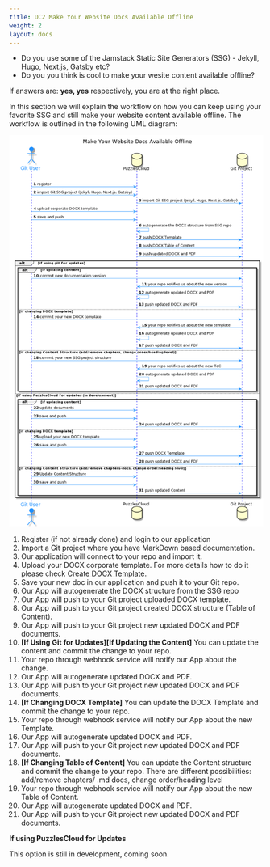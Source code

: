 ```yaml
---
title: UC2 Make Your Website Docs Available Offline
weight: 2
layout: docs
---
```


* Do you use some of the Jamstack Static Site Generators (SSG) - Jekyll, Hugo, Next.js, Gatsby etc?
* Do you you think is cool to make your wesite content available offline?

If answers are: __yes, yes__ respectively, you are at the right place.

In this section we will explain the workflow on how you can keep using your favorite SSG and still make your website content available offline. 
The workflow is outlined in the following UML diagram:

<!---
@startuml

skinparam sequence {
ArrowColor DodgerBlue
ActorBorderColor DodgerBlue
LifeLineBorderColor blue
LifeLineBackgroundColor DodgerBlue

ParticipantBorderColor DodgerBlue
ParticipantBackgroundColor DodgerBlue
ParticipantFontName Sans
ParticipantFontSize 17
ParticipantFontColor #A9DCDF

ActorBackgroundColor DodgerBlue
ActorFontColor DodgerBlue
ActorFontSize 17
ActorFontName Sans

}
title Make Your Website Docs Available Offline
autonumber
actor "Git User" as user
database "PuzzlesCloud" as saas
database "Git Project" as repo
group Git User workflow
   user -> saas : register
  user -> saas : import Git SSG project (Jekyll, Hugo, Next.js, Gatsby)
  saas -> repo : import Git SSG project (Jekyll, Hugo, Next.js, Gatsby)
   user -> saas : upload corporate DOCX template
   user -> saas : save and push
   saas -> saas : autogenerate the DOCX structure from SSG repo

  saas -> repo : push DOCX Template
  saas -> repo : push DOCX Table of Content
  saas -> repo : push updated DOCX and PDF
  alt if using git for updates
   alt if updating content
   user -> repo : commit new documentation version
   repo -> saas : your repo notifies us about the new version
   saas -> saas : autogenerate updated DOCX and PDF
   saas -> repo : push updated DOCX and PDF
   else if changing DOCX template
   user -> repo : commit your new DOCX template
   repo -> saas : your repo notifies us about the new template
   saas -> saas : autogenerate updated DOCX and PDF
   saas -> repo : push updated DOCX and PDF
   else if changing Content Structure (add/remove chapters, change order/heading level)
   user -> repo : commit your new SSG project structure
   repo -> saas : your repo notifies us about the new ToC
   saas -> saas : autogenerate updated DOCX and PDF
   saas -> repo : push updated DOCX and PDF
   end
  else if using PuzzlesCloud for updates (in development)
   alt if updating content
   user -> saas : update documents
   user -> saas : save and push
   saas -> repo : push updated DOCX and PDF
   else if changing DOCX template
   user -> saas : upload your new DOCX template
   user -> saas : save and push
   saas -> repo : push DOCX Template
   saas -> repo : push updated DOCX and PDF
   else if changing Content Structure (add/remove chapters-docs, change order/heading level)
   user -> saas : Update Content Structure
   user -> saas : save and push
   saas -> repo : push updated Content 
   end
  end
@enduml


preview: https://www.planttext.com/
-->

![Work in GIT and produce DOCX & PDF](/images/make-website-docs-available-offline.png "Work in GIT and produce DOCX & PDF")

1. Register (if not already done) and login to our application
2. Import a Git project where you have MarkDown based documentation.
3. Our application will connect to your repo and import it.
4. Upload your DOCX corporate template. For more details how to do it please check [Create DOCX Template](create-docx-template.html "Create DOCX Template").
5. Save your new doc in our application and push it to your Git repo.
6. Our App will autogenerate the DOCX structure from the SSG repo
7. Our App will push to your Git project uploaded DOCX template.
8. Our App will push to your Git project created DOCX structure (Table of Content).
9. Our App will push to your Git project new updated DOCX and PDF documents.
10. **[If Using Git for Updates][If Updating the Content]** You can update the content and commit the change to your repo.
11. Your repo through webhook service will notify our App about the change.
12. Our App will autogenerate updated DOCX and PDF.
13. Our App will push to your Git project new updated DOCX and PDF documents.
14. **[If Changing DOCX Template]** You can update the DOCX Template and commit the change to your repo.
15. Your repo through webhook service will notify our App about the new Template.
16. Our App will autogenerate updated DOCX and PDF.
17. Our App will push to your Git project new updated DOCX and PDF documents.
18. **[If Changing Table of Content]** You can update the Content structure and commit the change to your repo. There are different possibilities: add/remove chapters/ .md docs, change order/heading level 
19. Your repo through webhook service will notify our App about the new Table of Content.
20. Our App will autogenerate updated DOCX and PDF.
21. Our App will push to your Git project new updated DOCX and PDF documents.

  **If using PuzzlesCloud for Updates**

This option is still in development, coming soon. 